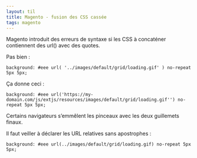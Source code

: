```yaml
---
layout: til
title: Magento - fusion des CSS cassée
tags: magento
---
```


Magento introduit des erreurs de syntaxe si les CSS à concaténer contiennent des url() avec des quotes.

Pas bien :

```
background: #eee url( '../images/default/grid/loading.gif' ) no-repeat 5px 5px;
```

Ça donne ceci :

```
background: #eee url('https://my-domain.com/js/extjs/resources/images/default/grid/loading.gif'') no-repeat 5px 5px;
```

Certains navigateurs s’emmêlent les pinceaux avec les deux guillemets finaux.

Il faut veiller à déclarer les URL relatives sans apostrophes :

```
background: #eee url(../images/default/grid/loading.gif) no-repeat 5px 5px;
```

